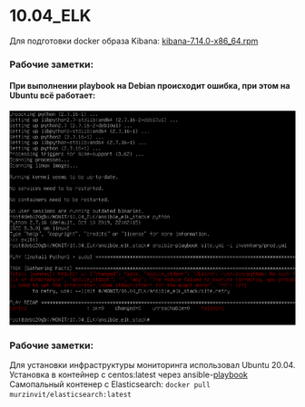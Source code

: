 # 10.04_ELK
Для подготовки docker образа Kibana:  [kibana-7.14.0-x86_64.rpm](https://artifacts.elastic.co/downloads/kibana/kibana-7.14.0-x86_64.rpm) </br>
### Рабочие заметки: </br>
#### При выполнении playbook на Debian происходит ошибка, при этом на Ubuntu всё работает: </br>
![screen](https://github.com/murzinvit/screen/blob/2d293f2726bd89575382e14ab23cead259d227de/Error_in_Debian.png) </br>
### Рабочие заметки: </br>
Для установки инфраструктуры мониторинга использовал Ubuntu 20.04. </br>
Установка в контейнер с centos:latest через ansible-[playbook](https://github.com/murzinvit/10.04_ELK/tree/main/ansible_elk_stack) </br>
Самопальный контенер с Elasticsearch: `docker pull murzinvit/elasticsearch:latest` </br>
